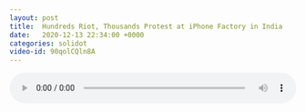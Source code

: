 ```yaml
---
layout: post
title:  Hundreds Riot, Thousands Protest at iPhone Factory in India
date:   2020-12-13 22:34:00 +0000
categories: solidot
video-id: 90qolCQln8A
---
```


<audio src="/assets/ce0e12ef7c39bcd8cce25f323771fca1.mp3" style="width: 100%;" controls></audio>

